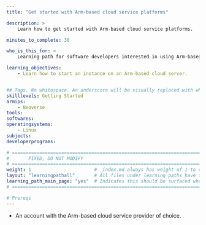 ```yaml
---
title: "Get started with Arm-based cloud service platforms" 

description: >
    Learn how to get started with Arm-based cloud service platforms.

minutes_to_complete: 30

who_is_this_for: >
    Learning path for software developers interested in using Arm-based cloud service platforms.

learning_objectives:
    - Learn how to start an instance on an Arm-based cloud server.


## Tags. No whitespace. An underscore will be visually replaced with whitespace.
skilllevels: Getting Started
armips:
    - Neoverse
tools:
softwares:
operatingsystems:
    - Linux
subjects:
developerprograms:

# ================================================================================
#       FIXED, DO NOT MODIFY
# ================================================================================
weight: 1                       # _index.md always has weight of 1 to order correctly
layout: "learningpathall"       # All files under learning paths have this same wrapper
learning_path_main_page: "yes"  # Indicates this should be surfaced when looking for related content. Only set for _index.md of learning path content.
# ================================================================================

# Prereqs
---
```

- An account with the Arm-based cloud service provider of choice.
